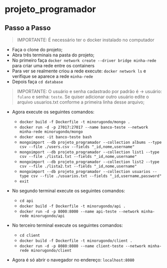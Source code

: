 # projeto_programador

## Passo a Passo


> IMPORTANTE: É necessário ter o docker instalado no computador

- Faça o clone do projeto;
- Abra três terminais na pasta do projeto;
- No primeiro faça ```docker network create --driver bridge minha-rede ```  para criar uma rede entre os containers
- Para ver se realmente criou a rede execute: ```docker network ls``` e verifique se aparece a rede ``` minha-rede ```
- Depois faça ```cd database ```

> IMPORTANTE: O usuário e senha cadastrado por padrão é -> usuário: ```fulano``` e senha: ```teste```.
> Se quiser adicionar outro usuário edite o arquivo usuarios.txt conforme a primeira linha desse arquivo;

- Agora execute os seguintes comandos:
  - ```docker build -f Dockerfile -t minorugondo/mongo . ```
  - ```docker run -d -p 27017:27017 --name banco-teste --network minha-rede minorugondo/mongo ```
  - ```docker exec -it banco-teste bash ```
  - ```mongoimport --db projeto_programador --collection albums --type csv --file ./users.csv --fields "_id,nome,username" ```
  - ```mongoimport --db projeto_programador --collection list1 --type csv --file ./lista1.txt --fields "_id,nome,username" ```
  - ```mongoimport --db projeto_programador --collection list2 --type csv --file ./lista2.txt --fields "_id,nome,username" ```
  - ```mongoimport --db projeto_programador --collection usuarios --type csv --file ./usuarios.txt --fields "_id,username,password" ```
  - ```exit ```
  
  
  
- No segundo terminal execute os seguintes comandos:
  - ```cd api ```
  - ```docker build -f Dockerfile -t minorugondo/api .```
  - ```docker run -d -p 8000:8000 --name api-teste --network minha-rede minorugondo/api```
  
  
    
- No terceiro terminal execute os seguintes comandos:
  - ```cd client ```
  - ```docker build -f Dockerfile -t minorugondo/client .```
  - ```docker run -d -p 8080:8080 --name client-teste --network minha-rede minorugondo/client```
  
 
- Agora é só abrir o navegador no endereço: ```localhost:8080```
